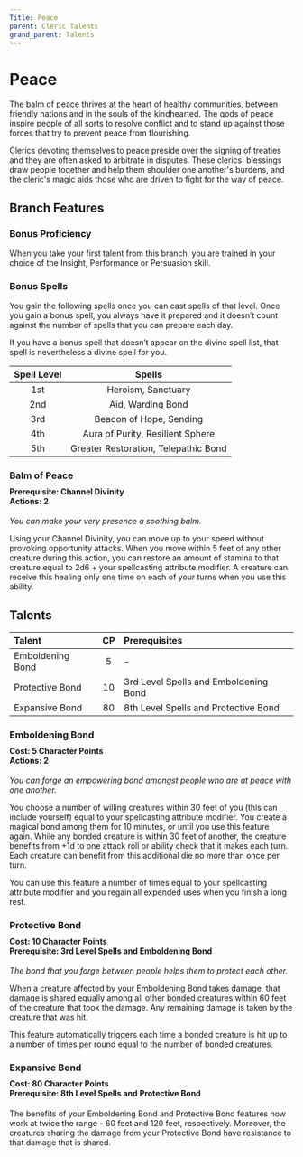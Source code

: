 ```yaml
---
Title: Peace
parent: Cleric Talents
grand_parent: Talents
---
```

 
# Peace
The balm of peace thrives at the heart of healthy communities, between friendly nations and in the souls of the kindhearted. The gods of peace inspire people of all sorts to resolve conflict and to stand up against those forces that try to prevent peace from flourishing.

Clerics devoting themselves to peace preside over the signing of treaties and they are often asked to arbitrate in disputes. These clerics' blessings draw people together and help them shoulder one another's burdens, and the cleric's magic aids those who are driven to fight for the way of peace.

## Branch Features

### Bonus Proficiency
When you take your first talent from this branch, you are trained in your choice of the Insight, Performance or Persuasion skill.
 
### Bonus Spells
You gain the following spells once you can cast spells of that level. Once you gain a bonus spell, you always have it prepared and it doesn’t count against the number of spells that you can prepare each day.
 
If you have a bonus spell that doesn’t appear on the divine spell list, that spell is nevertheless a divine spell for you.
 
| Spell Level | Spells |
|:-----------:|:------:|
| 1st | Heroism, Sanctuary |
| 2nd | Aid, Warding Bond | 
| 3rd | Beacon of Hope, Sending | 
| 4th | Aura of Purity, Resilient Sphere | 
| 5th | Greater Restoration, Telepathic Bond | 

### Balm of Peace

<div style="margin-top:-10px;"></div>
 
#### **Prerequisite:** Channel Divinity<br>**Actions:** 2
*You can make your very presence a soothing balm.*

Using your Channel Divinity, you can move up to your speed without provoking opportunity attacks. When you move within 5 feet of any other creature during this action, you can restore an amount of stamina to that creature equal to 2d6 + your spellcasting attribute modifier. A creature can receive this healing only one time on each of your turns when you use this ability.

## Talents
 
| Talent | CP | Prerequisites |
|:-------|:--:|:--------------|
| Emboldening Bond | 5  | - |  
| Protective Bond  | 10 | 3rd Level Spells and Emboldening Bond |  
| Expansive Bond   | 80 | 8th Level Spells and Protective Bond   |  

### Emboldening Bond
 
<div style="margin-top:-10px;"></div>
 
#### **Cost:** 5 Character Points<br>**Actions:** 2
*You can forge an empowering bond amongst people who are at peace with one another.*

You choose a number of willing creatures within 30 feet of you (this can include yourself) equal to your spellcasting attribute modifier. You create a magical bond among them for 10 minutes, or until you use this feature again. While any bonded creature is within 30 feet of another, the creature benefits from +1d to one attack roll or ability check that it makes each turn. Each creature can benefit from this additional die no more than once per turn.

You can use this feature a number of times equal to your spellcasting attribute modifier and you regain all expended uses when you finish a long rest.

### Protective Bond 
 
<div style="margin-top:-10px;"></div>
 
#### **Cost:** 10 Character Points<br>**Prerequisite:** 3rd Level Spells and Emboldening Bond 
*The bond that you forge between people helps them to protect each other.* 

When a creature affected by your Emboldening Bond takes damage, that damage is shared equally among all other bonded creatures within 60 feet of the creature that took the damage. Any remaining damage is taken by the creature that was hit. 

This feature automatically triggers each time a bonded creature is hit up to a number of times per round equal to the number of bonded creatures. 

### Expansive Bond
 
<div style="margin-top:-10px;"></div>
 
#### **Cost:** 80 Character Points<br>**Prerequisite:** 8th Level Spells and Protective Bond 
The benefits of your Emboldening Bond and Protective Bond features now work at twice the range - 60 feet and 120 feet, respectively. Moreover, the creatures sharing the damage from your Protective Bond have resistance to that damage that is shared.
